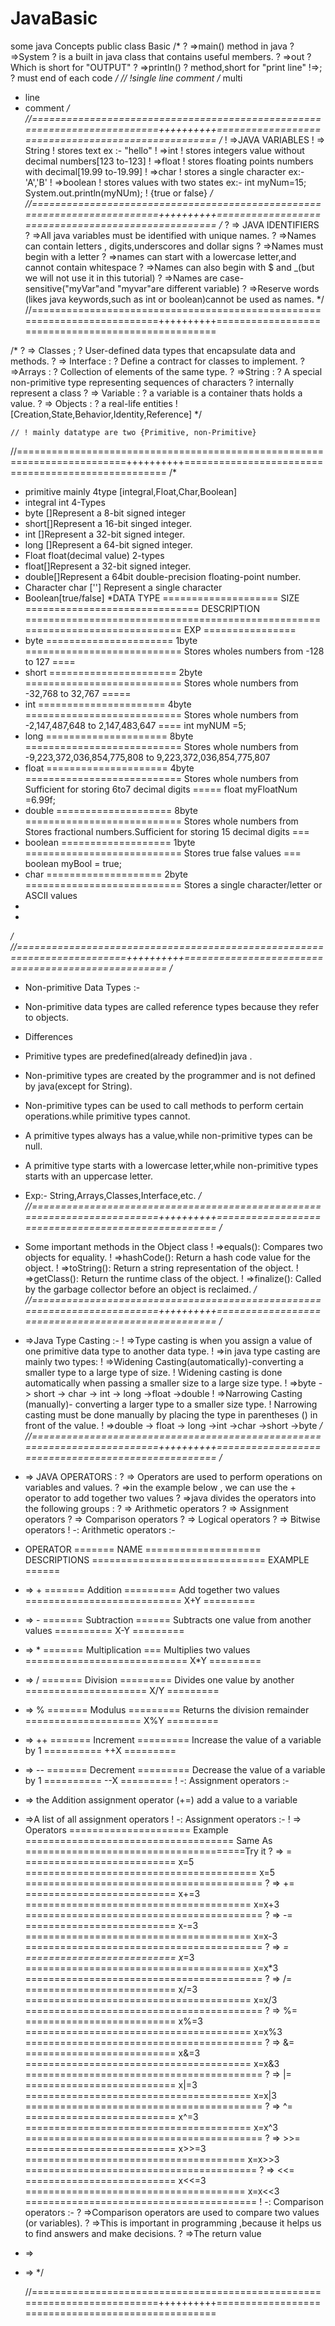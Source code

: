 # JavaBasic
some java Concepts
public class Basic 
  /*
   ? =>main() method in java
   ? =>System
   ? is a built in java class that contains useful members.
   ? =>out
   ? Which is short for "OUTPUT"
   ? =>println()
   ? method,short for "print line"
   !=>;
   ? must end of each code
   */
  // !single line comment
  /*  multi
   * line
   * comment
  */
  //=========================================================================++++++++++===================================================
  /*
   ! =>JAVA VARIABLES
   ! => String
   ! stores text ex :- "hello"
   ! =>int
   ! stores integers value without decimal numbers[123 to-123]
   ! =>float
   ! stores floating points numbers with decimal[19.99 to-19.99]
   ! =>char
   ! stores a single character ex:- 'A','B' 
   ! =>boolean
   ! stores values with two states ex:- int myNum=15; System.out.println(myNUm);
   ! {true or false}
   */
  //=========================================================================++++++++++===================================================
  /*
  ? => JAVA IDENTIFIERS
  ? =>All java variables must be identified with unique names.
  ? =>Names can contain letters , digits,underscores and dollar signs
  ? =>Names must begin with a letter
  ? =>names can start with a lowercase letter,and cannot contain whitespace
  ? =>Names can also begin with $ and _(but we will not use it in this tutorial)
  ? =>Names are case-sensitive("myVar"and "myvar"are different variable)
  ? =>Reserve words (likes java keywords,such as int or boolean)cannot be used as names.
   */
  //=========================================================================++++++++++===================================================


  /*
  ? => Classes ;
  ? User-defined data types that encapsulate data and methods.
  ? => Interface :
  ? Define a contract for classes to implement.
  ? =>Arrays :
  ? Collection of elements of the same type.
  ? =>String :
  ? A special non-primitive type representing sequences of characters
  ? internally represent a class
  ? => Variable :
  ? a variable is a container thats holds a value.
  ? => Objects :
  ? a real-life entities
  ! [Creation,State,Behavior,Identity,Reference]
  */
    
    // ! mainly datatype are two {Primitive, non-Primitive}
//=========================================================================++++++++++===================================================
/*
 * primitive mainly 4type  [integral,Float,Char,Boolean]
 * integral int 4-Types
 * byte []Represent a 8-bit signed integer
 * short[]Represent a 16-bit singed integer.
 * int []Represent a 32-bit signed integer.
 * long []Represent a 64-bit signed integer.
 * Float float(decimal value) 2-types
 * float[]Represent a 32-bit signed integer.
 * double[]Represent a 64bit double-precision floating-point number.
 * Character char [''] Represent a single character
 * Boolean[true/false]
 *DATA TYPE ==================== SIZE ============================== DESCRIPTION ==============================================================================    EXP ================
 *  byte  ====================== 1byte ===========================  Stores wholes numbers from -128 to 127                                               ====
 *  short ====================== 2byte ===========================  Stores whole numbers from -32,768 to 32,767                                          =====
 *  int  ====================== 4byte ===========================  Stores whole numbers from -2,147,487,648 to 2,147,483,647                             ====  int myNUM =5;
 *  long  ===================== 8byte ===========================  Stores whole numbers from -9,223,372,036,854,775,808 to 9,223,372,036,854,775,807
 *  float ===================== 4byte ===========================  Stores whole numbers from  Sufficient for storing 6to7 decimal digits                  ===== float myFloatNum =6.99f;
 *  double ==================== 8byte ===========================  Stores whole numbers from  Stores fractional numbers.Sufficient for storing 15 decimal digits ===
 *  boolean =================== 1byte ===========================  Stores true false values                                                                   === boolean myBool = true;
 *  char ====================   2byte ===========================  Stores a single character/letter or ASCII values
 * 
 * 
 */
//=========================================================================++++++++++===================================================
/*
 * Non-primitive Data Types  :-
 * Non-primitive data types are called reference types because they refer to objects.
 * Differences
 * Primitive types are predefined(already defined)in java .
 * Non-primitive types are created by the programmer and is not defined by java(except for String).
 * Non-primitive types can be used to call methods to perform certain operations.while primitive types cannot.
 * A primitive types always has a value,while non-primitive types can be null.
 * A primitive type starts with a lowercase letter,while non-primitive types starts with an uppercase letter.
 * Exp:- String,Arrays,Classes,Interface,etc.
 */
//=========================================================================++++++++++===================================================
 /*
  * Some important methods in the Object class
  ! =>equals(): Compares two objects for equality.
  ! =>hashCode(): Return a hash code value for the object.
  ! =>toString(): Return a string representation of the object.
  ! =>getClass(): Return the runtime class of the object.
  ! =>finalize(): Called by the garbage collector before an object is reclaimed.
  */
//=========================================================================++++++++++===================================================
/*
 * =>Java Type Casting :-
 ! =>Type casting is when you assign a value of one primitive data type to another data type.
 ! =>in java type casting are mainly two types:
 ! =>Widening Casting(automatically)-converting a smaller type to a large type of size.
 ! Widening casting is done automatically when passing a smaller size to a large size type.
 ! =>byte -> short -> char -> int -> long ->float ->double
 ! =>Narrowing Casting (manually)- converting a larger type to a smaller size type.
 ! Narrowing casting must be done manually by placing the type in parentheses () in front of the value.
 ! =>double -> float -> long ->int ->char ->short ->byte
 */
//=========================================================================++++++++++===================================================
/*
 * => JAVA OPERATORS :
 ? => Operators are used to perform operations on variables and values.
 ? =>in the example below , we can use the + operator to add together two values
 ? =>java divides the operators into the following groups :
 ? => Arithmetic operators
 ? => Assignment operators
 ? => Comparison operators
 ? => Logical operators
 ? => Bitwise operators
  !                                    -:    Arithmetic operators :-
 * OPERATOR ======= NAME ==================== DESCRIPTIONS ============================== EXAMPLE ====== 
 * =>  +    ======= Addition ========= Add together two values =========================== X+Y =========
* =>  -    ======= Subtraction ====== Subtracts one value from another values ========== X-Y =========
* =>  *    ======= Multiplication === Multiplies two values ============================ X*Y =========
* =>  /    ======= Division ========= Divides one value by another ===================== X/Y =========
* =>  %    ======= Modulus ========= Returns the division remainder ==================== X%Y =========
* =>  ++    ======= Increment ========= Increase the value of a variable by 1 ========== ++X =========
* =>  --    ======= Decrement ========= Decrease the value of a variable by 1 ========== --X =========
 !                                    -:     Assignment operators :-
* => the Addition assignment operator (+=) add a value to a variable
* =>A list of all assignment operators
!                                     -:    Assignment operators  :-
! => Operators ===================== Example ==================================== Same As ======================================Try it
? => =    ========================== x=5 ======================================== x=5   =========================================
? => +=   ========================== x+=3 ======================================= x=x+3 =========================================
? => -=   ========================== x-=3 ======================================= x=x-3 =========================================
? => *=   ========================== x*=3 ======================================= x=x*3 =========================================
? => /=   ========================== x/=3 ======================================= x=x/3 =========================================
? => %=   ========================== x%=3 ======================================= x=x%3 =========================================
? => &=   ========================== x&=3 ======================================= x=x&3 =========================================
? => |=   ========================== x|=3 ======================================= x=x|3 =========================================
? => ^=   ========================== x^=3 ======================================= x=x^3 =========================================
? => >>=  ========================== x>>=3 ====================================== x=x>>3 ========================================
? => <<=  ========================== x<<=3 ====================================== x=x<<3 ========================================
!                                      -:   Comparison operators   :-
? =>Comparison operators are used to compare two values (or variables).
? =>This is important in programming ,because it helps us to find answers and make decisions.
? =>The return value
* =>
* =>
 */

  //=========================================================================++++++++++===================================================





